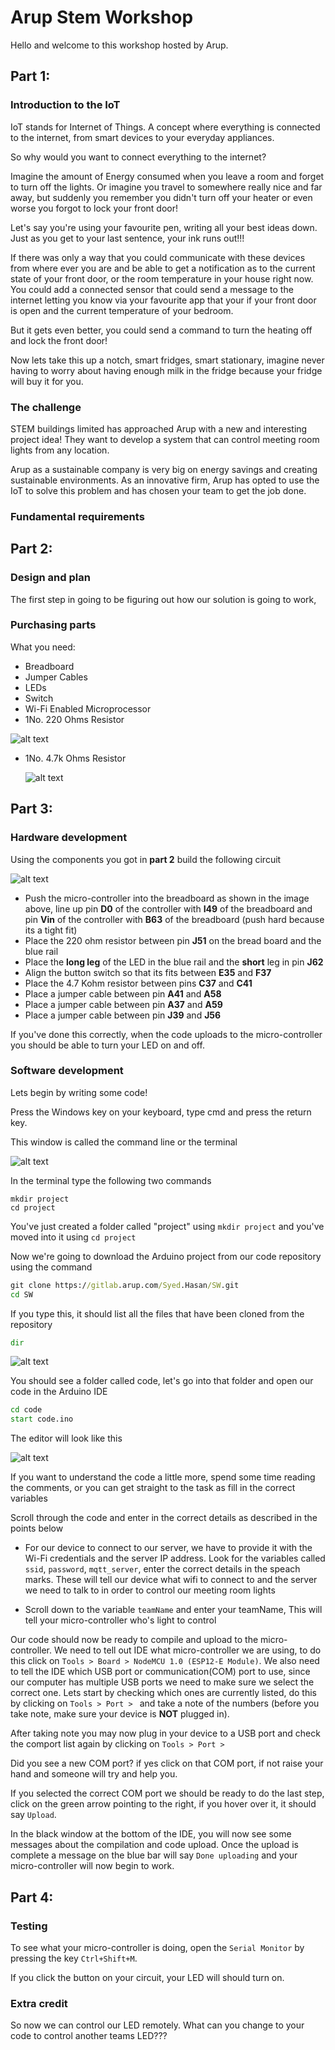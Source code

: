 # Arup Stem Workshop

Hello and welcome to this workshop hosted by Arup.

## Part 1:
### Introduction to the IoT

IoT stands for Internet of Things. A concept where everything is connected to the internet, from smart devices to your everyday appliances.

So why would you want to connect everything to the internet?

Imagine the amount of Energy consumed when you leave a room and forget to turn off the lights. Or imagine you travel to somewhere really nice and far away, but suddenly you remember you didn't turn off your heater or even worse you forgot to lock your front door!

 Let's say you're using your favourite pen, writing all your best ideas down. Just as you get to your last sentence, your ink runs out!!!

If there was only a way that you could communicate with these devices from where ever you are and be able to get a notification as to the current state of your front door, or the room temperature in your house right now. You could add a connected sensor that could send a message to the internet letting you know via your favourite app that your if your front door is open and the current temperature of your bedroom.

But it gets even better, you could send a command to turn the heating off and lock the front door!

Now lets take this up a notch, smart fridges, smart stationary, imagine never having to worry about having enough milk in the fridge because your fridge will buy it for you.

### The challenge

 STEM buildings limited has approached Arup with a new and interesting project idea! They want to develop a system that can control meeting room lights from any location.

Arup as a sustainable company is very big on energy savings and creating sustainable environments. As an innovative firm, Arup has opted to use the IoT to solve this problem and has chosen your team to get the job done.

### Fundamental requirements
## Part 2:
### Design and plan
The first step in going to be figuring out how our solution is going to work,
### Purchasing parts
What you need:
 - Breadboard
 - Jumper Cables
 - LEDs
 - Switch
 - Wi-Fi Enabled Microprocessor
 - 1No. 220 Ohms Resistor

 ![alt text](screenshots/220ohmsResistor.PNG "Title Text")

 - 1No. 4.7k Ohms Resistor

   ![alt text](screenshots/47kohmsResistor.PNG "Title Text")

## Part 3:
### Hardware development

Using the components you got in **part 2** build the following circuit

![alt text](screenshots/schematic.PNG "Title Text")

- Push the micro-controller into the breadboard as shown in the image above, line up pin **D0** of the controller with **I49** of the breadboard and pin **Vin** of the controller with **B63** of the breadboard (push hard because its a tight fit) 
- Place the 220 ohm resistor between pin **J51** on the bread board and the blue rail
- Place the **long leg** of the LED in the blue rail and the **short** leg in pin **J62**
- Align the button switch so that its fits between **E35** and **F37**
- Place the 4.7 Kohm resistor between pins **C37** and **C41**
- Place a jumper cable between pin **A41** and **A58**
- Place a jumper cable between pin **A37** and **A59**
- Place a jumper cable between pin **J39** and **J56**

If you've done this correctly, when the code uploads to the micro-controller you should be able to turn your LED on and off.

### Software development
Lets begin by writing some code!

Press the Windows key on your keyboard, type cmd and press the return key.

This window is called the command line or the terminal

![alt text](screenshots/CommandLine.PNG "Title Text")

In the terminal type the following two commands

```
mkdir project
cd project
```

You've just created a folder called "project" using ```mkdir project``` and you've moved into it using ```cd project```

Now we're going to download the Arduino project from our code repository using the command
```cmd
git clone https://gitlab.arup.com/Syed.Hasan/SW.git
cd SW
```

If you type this, it should list all the files that have been cloned from the repository
```cmd
dir
```
![alt text](screenshots/dir.PNG "Title Text")

You should see a folder called code, let's go into that folder and open our code in the Arduino IDE

```cmd
cd code
start code.ino
```

The editor will look like this

![alt text](screenshots/ArduinoIDE.PNG?raw=true "Title Text")

If you want to understand the code a little more, spend some time reading the comments, or you can get straight to the task as fill in the correct variables

Scroll through the code and enter in the correct details as described in the points below
- For our device to connect to our server, we have to provide it with the Wi-Fi credentials and the server IP address.
Look for the variables called `ssid`, `password`, `mqtt_server`, enter the correct details in the speach marks.
These will tell our device what wifi to connect to and the server we need to talk to in order to control our meeting room lights

- Scroll down to the variable ``teamName`` and enter your teamName, This will tell your micro-controller who's light to control

Our code should now be ready to compile and upload to the micro-controller.
We need to tell out IDE what micro-controller we are using, to do this click on ``Tools > Board > NodeMCU 1.0 (ESP12-E Module)``.
We also need to tell the IDE which USB port or communication(COM) port to use, since our computer has multiple USB ports we need to make sure we select the correct one.
Lets start by checking which ones are currently listed, do this by clicking on ``Tools > Port > `` and take a note of the numbers (before you take note, make sure your device is **NOT** plugged in).

After taking note you may now plug in your device to a USB port and check the comport list again by clicking on ``Tools > Port > ``

Did you see a new COM port? if yes click on that COM port, if not raise your hand and someone will try and help you.

If you selected the correct COM port we should be ready to do the last step, click on the green arrow pointing to the right, if you hover over it, it should say ``Upload``.

In the black window at the bottom of the IDE, you will now see some messages about the compilation and code upload. Once the upload is complete a message on the blue bar will say ``Done uploading`` and your micro-controller will now begin to work.

## Part 4:
### Testing
To see what your micro-controller is doing, open the `Serial Monitor` by pressing the key `Ctrl+Shift+M`.

If you click the button on your circuit, your LED will should turn on. 
### Extra credit
So now we can control our LED remotely. What can you change to your code to control another teams LED???
